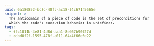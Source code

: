 ```yaml
---
uuid: 6a180852-bc8c-48fc-ac18-34c67145665e
snippet: >
  The antidomain of a piece of code is the set of preconditions for
  which the code's execution behavior is undefined.
tags:
  - 6fc1011b-4e81-4d8d-aaa1-8ef67b90f27d
  - ecbd0f2f-1595-478f-a011-64a4f66e6e22
---
```

